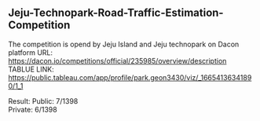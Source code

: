 ## Jeju-Technopark-Road-Traffic-Estimation-Competition

The competition is opend by Jeju Island and Jeju technopark on Dacon platform
URL: https://dacon.io/competitions/official/235985/overview/description </br>
TABLUE LINK: https://public.tableau.com/app/profile/park.geon3430/viz/_16654136341890/1_1

Result:
Public: 7/1398 </br>
Private: 6/1398
